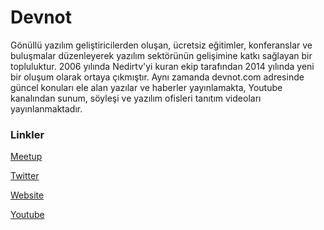 # Devnot

Gönüllü yazılım geliştiricilerden oluşan, ücretsiz eğitimler, konferanslar ve buluşmalar düzenleyerek yazılım sektörünün gelişimine katkı sağlayan bir topluluktur. 2006 yılında Nedirtv'yi kuran ekip tarafından 2014 yılında yeni bir oluşum olarak ortaya çıkmıştır. Aynı zamanda devnot.com adresinde güncel konuları ele alan yazılar ve haberler yayınlamakta, Youtube kanalından sunum, söyleşi ve yazılım ofisleri tanıtım videoları yayınlanmaktadır.

### Linkler
[Meetup](https://www.meetup.com/Devnot-Yazilimci-Bulusmalari/)

[Twitter](https://twitter.com/devnot_)

[Website](http://www.devnot.com)

[Youtube](https://www.youtube.com/c/devnottv)